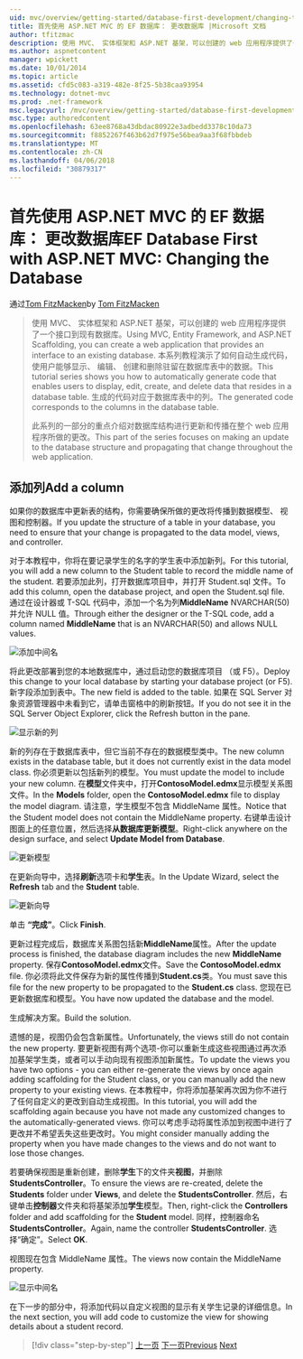 ```yaml
---
uid: mvc/overview/getting-started/database-first-development/changing-the-database
title: 首先使用 ASP.NET MVC 的 EF 数据库： 更改数据库 |Microsoft 文档
author: tfitzmac
description: 使用 MVC、 实体框架和 ASP.NET 基架，可以创建的 web 应用程序提供了一个接口到现有数据库。 此教程系列...
ms.author: aspnetcontent
manager: wpickett
ms.date: 10/01/2014
ms.topic: article
ms.assetid: cfd5c083-a319-482e-8f25-5b38caa93954
ms.technology: dotnet-mvc
ms.prod: .net-framework
msc.legacyurl: /mvc/overview/getting-started/database-first-development/changing-the-database
msc.type: authoredcontent
ms.openlocfilehash: 63ee8768a43dbdac80922e3adbedd3378c10da73
ms.sourcegitcommit: f8852267f463b62d7f975e56bea9aa3f68fbbdeb
ms.translationtype: MT
ms.contentlocale: zh-CN
ms.lasthandoff: 04/06/2018
ms.locfileid: "30879317"
---
```

<a name="ef-database-first-with-aspnet-mvc-changing-the-database"></a><span data-ttu-id="dc1ac-104">首先使用 ASP.NET MVC 的 EF 数据库： 更改数据库</span><span class="sxs-lookup"><span data-stu-id="dc1ac-104">EF Database First with ASP.NET MVC: Changing the Database</span></span>
====================
<span data-ttu-id="dc1ac-105">通过[Tom FitzMacken](https://github.com/tfitzmac)</span><span class="sxs-lookup"><span data-stu-id="dc1ac-105">by [Tom FitzMacken](https://github.com/tfitzmac)</span></span>

> <span data-ttu-id="dc1ac-106">使用 MVC、 实体框架和 ASP.NET 基架，可以创建的 web 应用程序提供了一个接口到现有数据库。</span><span class="sxs-lookup"><span data-stu-id="dc1ac-106">Using MVC, Entity Framework, and ASP.NET Scaffolding, you can create a web application that provides an interface to an existing database.</span></span> <span data-ttu-id="dc1ac-107">本系列教程演示了如何自动生成代码，使用户能够显示、 编辑、 创建和删除驻留在数据库表中的数据。</span><span class="sxs-lookup"><span data-stu-id="dc1ac-107">This tutorial series shows you how to automatically generate code that enables users to display, edit, create, and delete data that resides in a database table.</span></span> <span data-ttu-id="dc1ac-108">生成的代码对应于数据库表中的列。</span><span class="sxs-lookup"><span data-stu-id="dc1ac-108">The generated code corresponds to the columns in the database table.</span></span>
> 
> <span data-ttu-id="dc1ac-109">此系列的一部分的重点介绍对数据库结构进行更新和传播在整个 web 应用程序所做的更改。</span><span class="sxs-lookup"><span data-stu-id="dc1ac-109">This part of the series focuses on making an update to the database structure and propagating that change throughout the web application.</span></span>


## <a name="add-a-column"></a><span data-ttu-id="dc1ac-110">添加列</span><span class="sxs-lookup"><span data-stu-id="dc1ac-110">Add a column</span></span>

<span data-ttu-id="dc1ac-111">如果你的数据库中更新表的结构，你需要确保所做的更改将传播到数据模型、 视图和控制器。</span><span class="sxs-lookup"><span data-stu-id="dc1ac-111">If you update the structure of a table in your database, you need to ensure that your change is propagated to the data model, views, and controller.</span></span>

<span data-ttu-id="dc1ac-112">对于本教程中，你将在要记录学生的名字的学生表中添加新列。</span><span class="sxs-lookup"><span data-stu-id="dc1ac-112">For this tutorial, you will add a new column to the Student table to record the middle name of the student.</span></span> <span data-ttu-id="dc1ac-113">若要添加此列，打开数据库项目中，并打开 Student.sql 文件。</span><span class="sxs-lookup"><span data-stu-id="dc1ac-113">To add this column, open the database project, and open the Student.sql file.</span></span> <span data-ttu-id="dc1ac-114">通过在设计器或 T-SQL 代码中，添加一个名为列**MiddleName** NVARCHAR(50) 并允许 NULL 值。</span><span class="sxs-lookup"><span data-stu-id="dc1ac-114">Through either the designer or the T-SQL code, add a column named **MiddleName** that is an NVARCHAR(50) and allows NULL values.</span></span>

![添加中间名](changing-the-database/_static/image1.png)

<span data-ttu-id="dc1ac-116">将此更改部署到您的本地数据库中，通过启动您的数据库项目 （或 F5）。</span><span class="sxs-lookup"><span data-stu-id="dc1ac-116">Deploy this change to your local database by starting your database project (or F5).</span></span> <span data-ttu-id="dc1ac-117">新字段添加到表中。</span><span class="sxs-lookup"><span data-stu-id="dc1ac-117">The new field is added to the table.</span></span> <span data-ttu-id="dc1ac-118">如果在 SQL Server 对象资源管理器中未看到它，请单击窗格中的刷新按钮。</span><span class="sxs-lookup"><span data-stu-id="dc1ac-118">If you do not see it in the SQL Server Object Explorer, click the Refresh button in the pane.</span></span>

![显示新的列](changing-the-database/_static/image2.png)

<span data-ttu-id="dc1ac-120">新的列存在于数据库表中，但它当前不存在的数据模型类中。</span><span class="sxs-lookup"><span data-stu-id="dc1ac-120">The new column exists in the database table, but it does not currently exist in the data model class.</span></span> <span data-ttu-id="dc1ac-121">你必须更新以包括新列的模型。</span><span class="sxs-lookup"><span data-stu-id="dc1ac-121">You must update the model to include your new column.</span></span> <span data-ttu-id="dc1ac-122">在**模型**文件夹中，打开**ContosoModel.edmx**显示模型关系图文件。</span><span class="sxs-lookup"><span data-stu-id="dc1ac-122">In the **Models** folder, open the **ContosoModel.edmx** file to display the model diagram.</span></span> <span data-ttu-id="dc1ac-123">请注意，学生模型不包含 MiddleName 属性。</span><span class="sxs-lookup"><span data-stu-id="dc1ac-123">Notice that the Student model does not contain the MiddleName property.</span></span> <span data-ttu-id="dc1ac-124">右键单击设计图面上的任意位置，然后选择**从数据库更新模型**。</span><span class="sxs-lookup"><span data-stu-id="dc1ac-124">Right-click anywhere on the design surface, and select **Update Model from Database**.</span></span>

![更新模型](changing-the-database/_static/image3.png)

<span data-ttu-id="dc1ac-126">在更新向导中，选择**刷新**选项卡和**学生**表。</span><span class="sxs-lookup"><span data-stu-id="dc1ac-126">In the Update Wizard, select the **Refresh** tab and the **Student** table.</span></span>

![更新向导](changing-the-database/_static/image4.png)

<span data-ttu-id="dc1ac-128">单击 **“完成”**。</span><span class="sxs-lookup"><span data-stu-id="dc1ac-128">Click **Finish**.</span></span>

<span data-ttu-id="dc1ac-129">更新过程完成后，数据库关系图包括新**MiddleName**属性。</span><span class="sxs-lookup"><span data-stu-id="dc1ac-129">After the update process is finished, the database diagram includes the new **MiddleName** property.</span></span> <span data-ttu-id="dc1ac-130">保存**ContosoModel.edmx**文件。</span><span class="sxs-lookup"><span data-stu-id="dc1ac-130">Save the **ContosoModel.edmx** file.</span></span> <span data-ttu-id="dc1ac-131">你必须将此文件保存为新的属性传播到**Student.cs**类。</span><span class="sxs-lookup"><span data-stu-id="dc1ac-131">You must save this file for the new property to be propagated to the **Student.cs** class.</span></span> <span data-ttu-id="dc1ac-132">您现在已更新数据库和模型。</span><span class="sxs-lookup"><span data-stu-id="dc1ac-132">You have now updated the database and the model.</span></span>

<span data-ttu-id="dc1ac-133">生成解决方案。</span><span class="sxs-lookup"><span data-stu-id="dc1ac-133">Build the solution.</span></span>

<span data-ttu-id="dc1ac-134">遗憾的是，视图仍会包含新属性。</span><span class="sxs-lookup"><span data-stu-id="dc1ac-134">Unfortunately, the views still do not contain the new property.</span></span> <span data-ttu-id="dc1ac-135">要更新视图有两个选项-你可以重新生成这些视图通过再次添加基架学生类，或者可以手动向现有视图添加新属性。</span><span class="sxs-lookup"><span data-stu-id="dc1ac-135">To update the views you have two options - you can either re-generate the views by once again adding scaffolding for the Student class, or you can manually add the new property to your existing views.</span></span> <span data-ttu-id="dc1ac-136">在本教程中，你将添加基架再次因为你不进行了任何自定义的更改到自动生成视图。</span><span class="sxs-lookup"><span data-stu-id="dc1ac-136">In this tutorial, you will add the scaffolding again because you have not made any customized changes to the automatically-generated views.</span></span> <span data-ttu-id="dc1ac-137">你可以考虑手动将属性添加到视图中进行了更改并不希望丢失这些更改时。</span><span class="sxs-lookup"><span data-stu-id="dc1ac-137">You might consider manually adding the property when you have made changes to the views and do not want to lose those changes.</span></span>

<span data-ttu-id="dc1ac-138">若要确保视图是重新创建，删除**学生**下的文件夹**视图**，并删除**StudentsController**。</span><span class="sxs-lookup"><span data-stu-id="dc1ac-138">To ensure the views are re-created, delete the **Students** folder under **Views**, and delete the **StudentsController**.</span></span> <span data-ttu-id="dc1ac-139">然后，右键单击**控制器**文件夹和将基架添加**学生**模型。</span><span class="sxs-lookup"><span data-stu-id="dc1ac-139">Then, right-click the **Controllers** folder and add scaffolding for the **Student** model.</span></span> <span data-ttu-id="dc1ac-140">同样，控制器命名**StudentsController**。</span><span class="sxs-lookup"><span data-stu-id="dc1ac-140">Again, name the controller **StudentsController**.</span></span> <span data-ttu-id="dc1ac-141">选择“确定”。</span><span class="sxs-lookup"><span data-stu-id="dc1ac-141">Select **OK**.</span></span>

<span data-ttu-id="dc1ac-142">视图现在包含 MiddleName 属性。</span><span class="sxs-lookup"><span data-stu-id="dc1ac-142">The views now contain the MiddleName property.</span></span>

![显示中间名](changing-the-database/_static/image5.png)

<span data-ttu-id="dc1ac-144">在下一步的部分中，将添加代码以自定义视图的显示有关学生记录的详细信息。</span><span class="sxs-lookup"><span data-stu-id="dc1ac-144">In the next section, you will add code to customize the view for showing details about a student record.</span></span>

> [!div class="step-by-step"]
> <span data-ttu-id="dc1ac-145">[上一页](generating-views.md)
> [下一页](customizing-a-view.md)</span><span class="sxs-lookup"><span data-stu-id="dc1ac-145">[Previous](generating-views.md)
[Next](customizing-a-view.md)</span></span>
